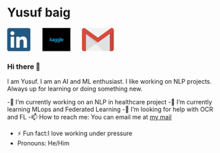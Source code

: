 # Yusuf baig

[![linkedin](https://github.com/YusufBaig7/YusufBaig7/blob/master/images/Webp.net-resizeimage.png)](https://www.linkedin.com/in/yusufbaig419174194/)&nbsp;&nbsp;&nbsp;&nbsp;&nbsp;&nbsp;&nbsp;[![kaggle](https://github.com/YusufBaig7/YusufBaig7/blob/master/images/Webp.net-resizeimage%20(2).png)](https://www.kaggle.com/mirzayusuf)&nbsp;&nbsp;&nbsp;&nbsp;&nbsp;&nbsp;&nbsp;[![mail](https://github.com/YusufBaig7/YusufBaig7/blob/master/images/gmail.png)](mailto:baig.yusuf.cr7@gmail.com)


### Hi there 👋

I am Yusuf. I am an AI and ML enthusiast. I like working on NLP projects. Always up for learning or doing something new.

 -🔭 I’m currently working on an NLP in healthcare project
 -🌱 I’m currently learning MLops and Federated Learning 
 -🤔 I’m looking for help with OCR and FL
 -📫 How to reach me: You can email me at [my mail](mailto:baig.yusuf.cr7@gmail.com)
 
 - ⚡ Fun fact:I love working under pressure
 - Pronouns: He/Him
